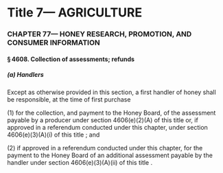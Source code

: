 
# Title 7— AGRICULTURE
### CHAPTER 77— HONEY RESEARCH, PROMOTION, AND CONSUMER INFORMATION
#### § 4608. Collection of assessments; refunds
##### (a) Handlers

Except as otherwise provided in this section, a first handler of honey shall be responsible, at the time of first purchase

(1) for the collection, and payment to the Honey Board, of the assessment payable by a producer under section 4606(e)(2)(A) of this title or, if approved in a referendum conducted under this chapter, under section 4606(e)(3)(A)(i) of this title ; and

(2) if approved in a referendum conducted under this chapter, for the payment to the Honey Board of an additional assessment payable by the handler under section 4606(e)(3)(A)(ii) of this title .
